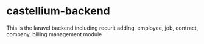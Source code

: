 # castellium-backend
This is the laravel backend including recurit adding, employee, job, contract, company, billing management module
